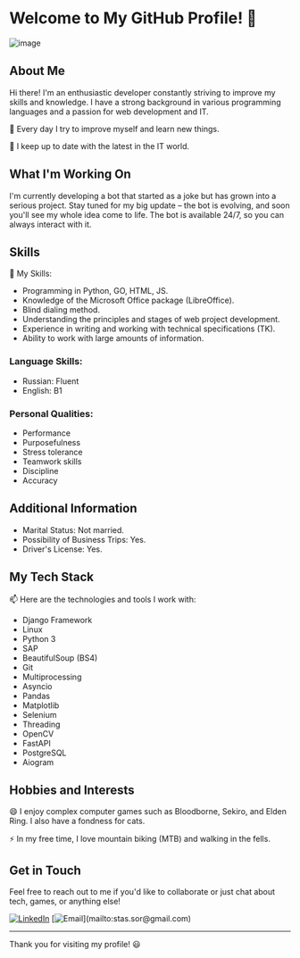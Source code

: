 # Welcome to My GitHub Profile! 👋
 ![image](https://media0.giphy.com/media/heIX5HfWgEYlW/giphy.gif?cid=ecf05e47kpkt79xfavubguwomgv445c6f0ei57si5hm8qj98&rid=giphy.gif&ct=g)<br>



## About Me

Hi there! I'm an enthusiastic developer constantly striving to improve my skills and knowledge. I have a strong background in various programming languages and a passion for web development and IT.

🌱 Every day I try to improve myself and learn new things.

👯 I keep up to date with the latest in the IT world.

## What I'm Working On

I'm currently developing a bot that started as a joke but has grown into a serious project. Stay tuned for my big update – the bot is evolving, and soon you'll see my whole idea come to life. The bot is available 24/7, so you can always interact with it.

## Skills

💬 My Skills:
- Programming in Python, GO, HTML, JS.
- Knowledge of the Microsoft Office package (LibreOffice).
- Blind dialing method.
- Understanding the principles and stages of web project development.
- Experience in writing and working with technical specifications (TK).
- Ability to work with large amounts of information.

### Language Skills:
- Russian: Fluent
- English: B1

### Personal Qualities:
- Performance
- Purposefulness
- Stress tolerance
- Teamwork skills
- Discipline
- Accuracy

## Additional Information

- Marital Status: Not married.
- Possibility of Business Trips: Yes.
- Driver's License: Yes.

## My Tech Stack

📫 Here are the technologies and tools I work with:
- Django Framework
- Linux
- Python 3
- SAP
- BeautifulSoup (BS4)
- Git
- Multiprocessing
- Asyncio
- Pandas
- Matplotlib
- Selenium
- Threading
- OpenCV
- FastAPI
- PostgreSQL
- Aiogram

## Hobbies and Interests

😄 I enjoy complex computer games such as Bloodborne, Sekiro, and Elden Ring. I also have a fondness for cats.

⚡ In my free time, I love mountain biking (MTB) and walking in the fells.

## Get in Touch

Feel free to reach out to me if you'd like to collaborate or just chat about tech, games, or anything else!

[![LinkedIn](https://pngset.com/images/telegram-new-logo-text-symbol-graphics-art-transparent-png-1597903.png)](https://t.me/Staks_sor)
[![Email]([https://img.shields.io/badge/Email-Send%20Mail-green](https://logolook.net/wp-content/uploads/2021/06/Gmail-Logo-2013-1536x864.png))](mailto:stas.sor@gmail.com)

---

Thank you for visiting my profile! 😃



